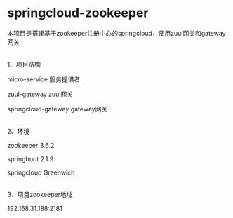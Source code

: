 # springcloud-zookeeper
本项目是搭建基于zookeeper注册中心的springcloud，使用zuul网关和gateway网关

<br/>
1、项目结构

micro-service  服务提供者

zuul-gateway  zuul网关

springcloud-gateway  gateway网关

<br/>
2、环境

zookeeper 3.6.2

springboot 2.1.9

springcloud Greenwich

<br/>
3、项目zookeeper地址

192.168.31.188:2181
